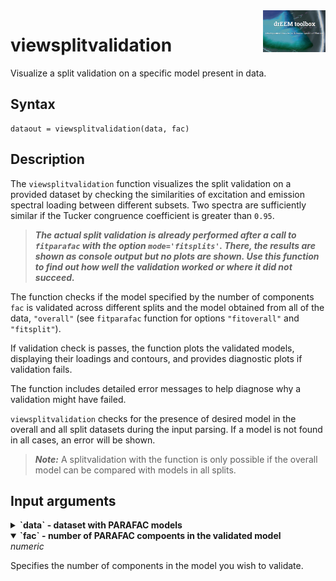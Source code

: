 <img src="top right corner logo.png" width="100" height="auto" align="right"/>

# viewsplitvalidation
Visualize a split validation on a specific model present in data.



## Syntax

	dataout = viewsplitvalidation(data, fac)

## Description

The `viewsplitvalidation` function visualizes the split validation on a provided dataset by checking the similarities of excitation and emission spectral loading between different subsets. Two spectra are sufficiently similar if the Tucker congruence coefficient is greater than `0.95`.

> ***The actual split validation is already performed after a call to `fitparafac` with the option `mode='fitsplits'`. There, the results are shown as console output but no plots are shown. Use this function to find out how well the validation worked or where it did not succeed.***
 
The function checks if the model specified by the number of components `fac` is validated across different splits and the model obtained from all of the data, `"overall"` (see `fitparafac` function for options `"fitoverall"` and `"fitsplit"`).

If validation check is passes, the function plots the validated models, displaying their loadings and contours, and provides diagnostic plots if validation fails. 

The function includes detailed error messages to help diagnose why a validation might have failed.

`viewsplitvalidation` checks for the presence of desired model in the overall and all split datasets during the input parsing. If a model is not found in all cases, an error will be shown. 

> ***Note:*** A splitvalidation with the function is only possible if the overall model can be compared with models in all splits.


## Input arguments
<details>
    <summary><b>`data` - dataset with PARAFAC models</b></summary>
    <i>drEEMdataset</i>
        
A dataset of the class `drEEMdataset` that passes the validation function `tbx.validatedataset(data)`. 

PARAFAC models should be present in the overall dataset and all splits for full functionality.



</details>


<details open>
    <summary><b>`fac` - number of PARAFAC compoents in the validated model</b></summary>
    <i>numeric</i>
        
Specifies the number of components in the model you wish to validate.



</details>